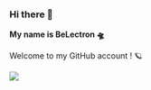 ### Hi there 👋
**My name is BeLectron 🛸**

Welcome to my GitHub account ! 🪐

<a href=&quothttps://github.com/BELECTRON13&quot>
<img align=&quotcenter&quot src=&quothttps://github-readme-stats.vercel.app/api?username=BELECTRON13&show_icons=true&count_private=true&include_all_commits=true&quot /></a>
